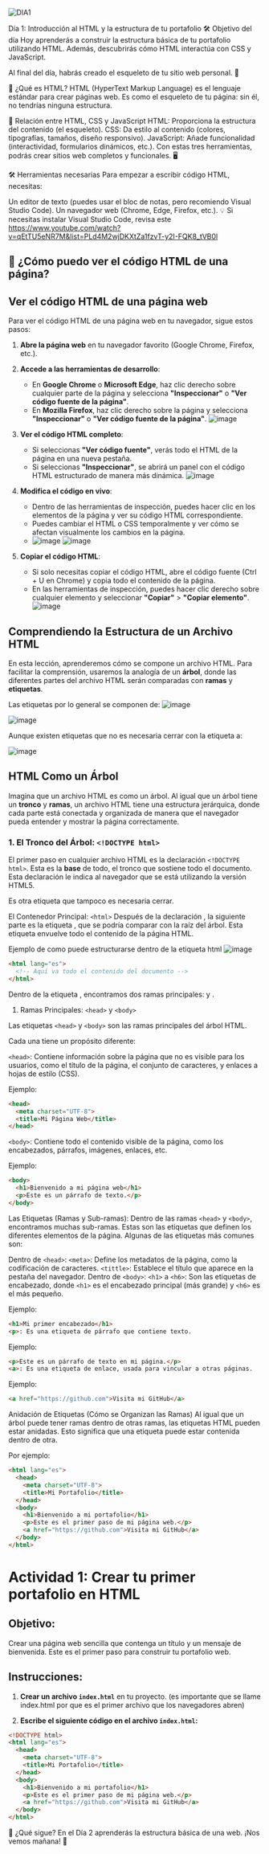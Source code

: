 ![DIA1](https://github.com/user-attachments/assets/4331b9c9-ac68-4bc0-98b3-cadb3e6017a5)

Día 1: Introducción al HTML y la estructura de tu portafolio
🛠️ Objetivo del día
Hoy aprenderás a construir la estructura básica de tu portafolio utilizando HTML. Además, descubrirás cómo HTML interactúa con CSS y JavaScript.

Al final del día, habrás creado el esqueleto de tu sitio web personal. 🎉

📜 ¿Qué es HTML?
HTML (HyperText Markup Language) es el lenguaje estándar para crear páginas web. Es como el esqueleto de tu página: sin él, no tendrías ninguna estructura.

🌟 Relación entre HTML, CSS y JavaScript
HTML: Proporciona la estructura del contenido (el esqueleto).
CSS: Da estilo al contenido (colores, tipografías, tamaños, diseño responsivo).
JavaScript: Añade funcionalidad (interactividad, formularios dinámicos, etc.).
Con estas tres herramientas, podrás crear sitios web completos y funcionales. 🖥️

🛠️ Herramientas necesarias
Para empezar a escribir código HTML, necesitas:

Un editor de texto (puedes usar el bloc de notas, pero recomiendo Visual Studio Code).
Un navegador web (Chrome, Edge, Firefox, etc.).
💡 Si necesitas instalar Visual Studio Code, revisa este https://www.youtube.com/watch?v=qEtTU5eNR7M&list=PLd4M2wjDKXtZa1fzvT-y2I-FQK8_tVB0l


## 📜 ¿Cómo puedo ver el código HTML de una página?

## Ver el código HTML de una página web

Para ver el código HTML de una página web en tu navegador, sigue estos pasos:

1. **Abre la página web** en tu navegador favorito (Google Chrome, Firefox, etc.).

2. **Accede a las herramientas de desarrollo**:
   - En **Google Chrome** o **Microsoft Edge**, haz clic derecho sobre cualquier parte de la página y selecciona **"Inspeccionar"** o **"Ver código fuente de la página"**.
   - En **Mozilla Firefox**, haz clic derecho sobre la página y selecciona **"Inspeccionar"** o **"Ver código fuente de la página"**.
     ![image](https://github.com/user-attachments/assets/540b6e90-926b-42c5-baef-42b594d98bc7)


3. **Ver el código HTML completo**:
   - Si seleccionas **"Ver código fuente"**, verás todo el HTML de la página en una nueva pestaña.
   - Si seleccionas **"Inspeccionar"**, se abrirá un panel con el código HTML estructurado de manera más dinámica.
     ![image](https://github.com/user-attachments/assets/2cc450b3-20d9-4471-be26-fbcfcfe67191)


4. **Modifica el código en vivo**:
   - Dentro de las herramientas de inspección, puedes hacer clic en los elementos de la página y ver su código HTML correspondiente.
   - Puedes cambiar el HTML o CSS temporalmente y ver cómo se afectan visualmente los cambios en la página.
   - ![image](https://github.com/user-attachments/assets/45256ff2-49ca-4341-9764-7be79ebde304)
     ![image](https://github.com/user-attachments/assets/78a18f0a-218a-441e-8f56-3d943adea3d9)



5. **Copiar el código HTML**:
   - Si solo necesitas copiar el código HTML, abre el código fuente (Ctrl + U en Chrome) y copia todo el contenido de la página.
   - En las herramientas de inspección, puedes hacer clic derecho sobre cualquier elemento y seleccionar **"Copiar"** > **"Copiar elemento"**.
     ![image](https://github.com/user-attachments/assets/6d44d545-a200-476e-b83a-61652aec4b04)


## Comprendiendo la Estructura de un Archivo HTML

En esta lección, aprenderemos cómo se compone un archivo HTML. Para facilitar la comprensión, usaremos la analogía de un **árbol**, donde las diferentes partes del archivo HTML serán comparadas con **ramas** y **etiquetas**.

Las etiquetas por lo general se componen de: 
![image](https://github.com/user-attachments/assets/c9edfada-c257-4f43-b6b5-70f5207312cc)

![image](https://github.com/user-attachments/assets/bef90b78-85f2-4d4a-8fe9-fd6b5c2642a2)

Aunque existen etiquetas que no es necesaria cerrar con la etiqueta a:

![image](https://github.com/user-attachments/assets/9b932315-ab2c-4e41-acba-3d27267f5c87)


## HTML Como un Árbol

Imagina que un archivo HTML es como un árbol. Al igual que un árbol tiene un **tronco** y **ramas**, un archivo HTML tiene una estructura jerárquica, donde cada parte está conectada y organizada de manera que el navegador pueda entender y mostrar la página correctamente.

### 1. El Tronco del Árbol: `<!DOCTYPE html>`

El primer paso en cualquier archivo HTML es la declaración `<!DOCTYPE html>`. Esta es la **base** de todo, el tronco que sostiene todo el documento. Esta declaración le indica al navegador que se está utilizando la versión HTML5.

Es otra etiqueta que tampoco es necesaria cerrar.


El Contenedor Principal: `<html>`
Después de la declaración <!DOCTYPE html>, la siguiente parte es la etiqueta <html>, que se podría comparar con la raíz del árbol. Esta etiqueta envuelve todo el contenido de la página HTML.

Ejemplo de como puede estructurarse dentro de la etiqueta html 
![image](https://github.com/user-attachments/assets/fa92b4aa-c933-48e3-8ac9-bdce736e68ef)

```html
<html lang="es">
  <!-- Aquí va todo el contenido del documento -->
</html>
```
Dentro de la etiqueta <html>, encontramos dos ramas principales: <head> y <body>.

1) Ramas Principales: `<head>` y `<body>`
   
Las etiquetas `<head>` y `<body>` son las ramas principales del árbol HTML. 

Cada una tiene un propósito diferente:

`<head>`: Contiene información sobre la página que no es visible para los usuarios, como el título de la página, el conjunto de caracteres, y enlaces a hojas de estilo (CSS).

Ejemplo:
```html
<head>
  <meta charset="UTF-8">
  <title>Mi Página Web</title>
</head>
```
`<body>`: Contiene todo el contenido visible de la página, como los encabezados, párrafos, imágenes, enlaces, etc.

Ejemplo:
```html
<body>
  <h1>Bienvenido a mi página web</h1>
  <p>Este es un párrafo de texto.</p>
</body>
```
Las Etiquetas (Ramas y Sub-ramas):
Dentro de las ramas `<head>` y `<body>`, encontramos muchas sub-ramas. Estas son las etiquetas que definen los diferentes elementos de la página. Algunas de las etiquetas más comunes son:

Dentro de `<head>`:
`<meta>`: Define los metadatos de la página, como la codificación de caracteres.
`<tittle>`: Establece el título que aparece en la pestaña del navegador.
Dentro de `<body>`:
`<h1>` a `<h6>`: Son las etiquetas de encabezado, donde `<h1>` es el encabezado principal (más grande) y `<h6>` es el más pequeño.

Ejemplo:
```html
<h1>Mi primer encabezado</h1>
<p>: Es una etiqueta de párrafo que contiene texto.
```
Ejemplo:
```html
<p>Este es un párrafo de texto en mi página.</p>
<a>: Es una etiqueta de enlace, usada para vincular a otras páginas.
```
Ejemplo:
```html
<a href="https://github.com">Visita mi GitHub</a>
```
Anidación de Etiquetas (Cómo se Organizan las Ramas)
Al igual que un árbol puede tener ramas dentro de otras ramas, las etiquetas HTML pueden estar anidadas. Esto significa que una etiqueta puede estar contenida dentro de otra.

Por ejemplo:
```html
<html lang="es">
  <head>
    <meta charset="UTF-8">
    <title>Mi Portafolio</title>
  </head>
  <body>
    <h1>Bienvenido a mi portafolio</h1>
    <p>Este es el primer paso de mi página web.</p>
    <a href="https://github.com">Visita mi GitHub</a>
  </body>
</html>
```
     
# Actividad 1: Crear tu primer portafolio en HTML

## Objetivo:
Crear una página web sencilla que contenga un título y un mensaje de bienvenida. Este es el primer paso para construir tu portafolio web.

## Instrucciones:

1. **Crear un archivo `index.html`** en tu proyecto. (es importante que se llame index.html por que es el primer archivo que los navegadores abren)

2. **Escribe el siguiente código en el archivo `index.html`:**

```html
<!DOCTYPE html>
<html lang="es">
  <head>
    <meta charset="UTF-8">
    <title>Mi Portafolio</title>
  </head>
  <body>
    <h1>Bienvenido a mi portafolio</h1>
    <p>Este es el primer paso de mi página web.</p>
    <a href="https://github.com">Visita mi GitHub</a>
  </body>
</html>
```
🌱 ¿Qué sigue? En el Día 2 aprenderás la estructura básica de una web. ¡Nos vemos mañana! 🚀
